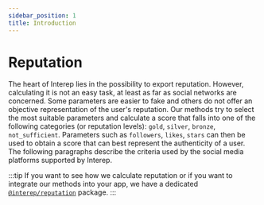 ```yaml
---
sidebar_position: 1
title: Introduction
---
```


# Reputation

The heart of Interep lies in the possibility to export reputation. However, calculating it is not an easy task, at least as far as social networks are concerned. Some parameters are easier to fake and others do not offer an objective representation of the user's reputation. Our methods try to select the most suitable parameters and calculate a score that falls into one of the following categories (or reputation levels): `gold`, `silver`, `bronze`, `not_sufficient`. Parameters such as `followers`, `likes`, `stars` can then be used to obtain a score that can best represent the authenticity of a user. The following paragraphs describe the criteria used by the social media platforms supported by Interep.

:::tip
If you want to see how we calculate reputation or if you want to integrate our methods into your app, we have a dedicated [`@interep/reputation`](https://github.com/interep-project/interep.js/tree/main/packages/reputation) package.
:::
